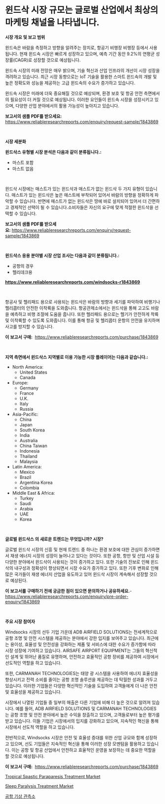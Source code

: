 <p><h1>윈드삭 시장 규모는 글로벌 산업에서 최상의 마케팅 채널을 나타냅니다.</h1></p><p><strong>시장 개요 및 보고 범위</strong></p>
<p><p>윈드속은 바람을 측정하고 방향을 알려주는 장치로, 항공기 비행장 비행장 등에서 사용됩니다. 현재 윈드속 시장은 빠르게 성장하고 있으며, 예측 기간 동안 9.2%의 연평균 성장률(CAGR)로 성장할 것으로 예상됩니다. </p><p>윈드속 시장의 미래 전망은 매우 밝으며, 기술 혁신과 산업 인프라의 개선이 시장 성장을 격려하고 있습니다. 최근 시장 동향으로는 IoT 기술을 활용한 스마트 윈드속의 개발 및 높은 정확도와 성능을 제공하는 고급 윈드속의 수요가 증가하고 있습니다. </p><p>윈드속 시장은 미래에 더욱 중요해질 것으로 예상되며, 환경 보호 및 항공 안전 측면에서의 필요성이 더 커질 것으로 예상됩니다. 이러한 요인들이 윈드속 시장을 성장시키고 있으며, 다양한 산업 분야에서의 활용 가능성이 높아지고 있습니다.</p></p>
<p><strong>보고서의 샘플 PDF를 받으세요:</strong> <a href="https://www.reliableresearchreports.com/enquiry/request-sample/1843869">https://www.reliableresearchreports.com/enquiry/request-sample/1843869</a></p>
<p>&nbsp;</p>
<p><strong>시장 세분화</strong></p>
<p><strong>윈드삭스 유형별 시장 분석은 다음과 같이 분류됩니다.:</strong></p>
<p><ul><li>마스트 포함</li><li>마스트 없음</li></ul></p>
<p>&nbsp;</p>
<p><p>윈드삭 시장에는 매스트가 있는 윈드삭과 매스트가 없는 윈드삭 두 가지 유형이 있습니다. 매스트가 있는 윈드삭은 높은 매스트에 부착되어 있어서 바람의 방향을 정확하게 파악할 수 있습니다. 반면에 매스트가 없는 윈드삭은 땅에 바로 설치되어 있어서 더 간편하고 경제적인 선택이 될 수 있습니다.소비자들은 자신의 요구에 맞게 적절한 윈드삭을 선택할 수 있습니다.</p></p>
<p><strong>보고서의 샘플 PDF를 받으세요:</strong>&nbsp;<a href="https://www.reliableresearchreports.com/enquiry/request-sample/1843869">https://www.reliableresearchreports.com/enquiry/request-sample/1843869</a></p>
<p>&nbsp;</p>
<p><strong> 윈드삭스 응용 분야별 시장 산업 조사는 다음과 같이 분류됩니다.:</strong></p>
<p><ul><li>공항의 경우</li><li>헬리데크용</li></ul></p>
<p><strong><a href="https://www.reliableresearchreports.com/windsocks-r1843869">https://www.reliableresearchreports.com/windsocks-r1843869</a></strong></p>
<p>&nbsp;</p>
<p><p>항공사 및 헬리패드 용으로 사용되는 윈드삭은 바람의 방향과 세기를 파악하여 비행기나 헬리콥터의 안전한 이착륙을 도와줍니다. 항공관제소에서는 윈드삭을 통해 고고도 바람을 예측하고 비행 조절에 도움을 줍니다. 또한 헬리패드 용으로는 헬기가 안전하게 착륙 및 이착륙할 수 있도록 도와줍니다. 이를 통해 항공 및 헬리콥터 운항의 안전을 유지하며 사고를 방지할 수 있습니다.</p></p>
<p><strong>이 보고서 구매:</strong>&nbsp; <a href="https://www.reliableresearchreports.com/purchase/1843869">https://www.reliableresearchreports.com/purchase/1843869</a></p>
<p>&nbsp;</p>
<p><strong>지역 측면에서 윈드삭스 지역별로 이용 가능한 시장 플레이어는 다음과 같습니다.:</strong></p>
<p><ul>
    <li>
        North America:
        <ul>
            <li>United States</li>
            <li>Canada</li>
        </ul>
    </li>
    <li>
        Europe:
        <ul>
            <li>Germany</li>
            <li>France</li>
            <li>U.K.</li>
            <li>Italy</li>
            <li>Russia</li>
        </ul>
    </li>
    <li>
        Asia-Pacific:
        <ul>
            <li>China</li>
            <li>Japan</li>
            <li>South Korea</li>
            <li>India</li>
            <li>Australia</li>
            <li>China Taiwan</li>
            <li>Indonesia</li>
            <li>Thailand</li>
            <li>Malaysia</li>
        </ul>
    </li>
    <li>
        Latin America:
        <ul>
            <li>Mexico</li>
            <li>Brazil</li>
            <li>Argentina Korea</li>
            <li>Colombia</li>
        </ul>
    </li>
    <li>
        Middle East & Africa:
        <ul>
            <li>Turkey</li>
            <li>Saudi</li>
            <li>Arabia</li>
            <li>UAE</li>
            <li>Korea</li>
        </ul>
    </li>
    </ul></p>
<p>&nbsp;</p>
<p><strong>글로벌 윈드삭스 의 새로운 트렌드는 무엇입니까? 시장?</strong></p>
<p><p>글로벌 윈드삭 시장의 신흥 및 현재 트렌드 중 하나는 환경 보호에 대한 관심이 증가하면서 재생 에너지 시장의 성장이 늘어나고 있다는 것이다. 또한 공항, 항만 및 산업 시설 등 다양한 분야에서 윈드삭이 사용되는 것이 증가하고 있다. 또한 기술의 진보로 인해 윈드삭의 내구성과 정확성이 향상되면서 시장 수요가 증가하고 있다. 또한 기후 변화로 인해 많은 국가들이 재생 에너지 산업을 유도하고 있어 윈드삭 시장이 계속해서 성장할 것으로 예상된다.</p></p>
<p><strong>이 보고서를 구매하기 전에 궁금한 점이 있으면 문의하거나 공유하세요.</strong>- <a href="https://www.reliableresearchreports.com/enquiry/pre-order-enquiry/1843869">https://www.reliableresearchreports.com/enquiry/pre-order-enquiry/1843869</a></p>
<p>&nbsp;</p>
<p><strong>주요 시장 참여자</strong></p>
<p><p>Windsocks 시장의 선두 기업 가운데 ADB AIRFIELD SOLUTIONS는 전세계적으로 공항 조명 및 안전 시스템을 제공하는 분야에서 강한 입지를 보여주고 있습니다. 최근에는 용이성, 효율성 및 안전성을 강화하는 제품 및 서비스에 대한 수요가 증가함에 따라 시장 성장에 기여하고 있습니다. AIRSAFE AIRPORT EQUIPMENT는 그들의 혁신적인 설계 및 뛰어난 품질로 유명하며, 안전하고 효율적인 공항 장비를 제공하여 시장에서 선도적인 역할을 하고 있습니다. </p><p>또한, CARMANAH TECHNOLOGIES는 태양 광 시스템을 사용하여 에너지 효율성을 향상시키고 전력 소비를 줄이는 공항 조명 솔루션을 제공하는 데 탁월한 성과를 거두고 있습니다. 이러한 기업들은 다양한 혁신적인 기술을 도입하여 고객들에게 더 나은 안전 및 효율성을 제공하고 있습니다.</p><p>시장에서 나열된 기업들 중 일부의 매출은 다른 기업에 비해 더 높은 것으로 알려져 있습니다. 예를 들어, ADB AIRFIELD SOLUTIONS 및 CARMANAH TECHNOLOGIES는 공항 조명 및 안전 분야에서 높은 수익을 창출하고 있으며, 고객들로부터 높은 평가를 받고 있습니다. 이들 기업은 시장에서의 입지를 강화하고 있으며, 지속적인 혁신을 통해 시장에서 선도적 역할을 하고 있습니다. </p><p>전반적으로, Windsocks 시장은 안전 및 효율성 증대를 위한 산업 규모와 함께 성장하고 있으며, 선도 기업들은 지속적인 혁신을 통해 이러한 성장 모멘텀을 활용하고 있습니다. 이는 공항 및 항공 산업에서 안전하고 효율적인 운영을 보장하는 데 중요한 역할을 할 것으로 예상됩니다.</p></p>
<p><strong>이 보고서 구매:</strong>&nbsp;&nbsp;<a href="https://www.reliableresearchreports.com/purchase/1843869">https://www.reliableresearchreports.com/purchase/1843869</a></p>
<p><p><a href="https://github.com/Glendatilghmankmgz0rbhwpy/Market-Research-Report-List-2/blob/main/tropical-spastic-paraparesis-treatment-market.md">Tropical Spastic Paraparesis Treatment Market</a></p><p><a href="https://github.com/dx0328/Market-Research-Report-List-2/blob/main/sleep-paralysis-treatment-market.md">Sleep Paralysis Treatment Market</a></p><p><a href="https://github.com/fernandotryO5lson96765/Market-Research-Report-List-1/blob/main/933589222584.md">공항 기상 관측소</a></p></p>